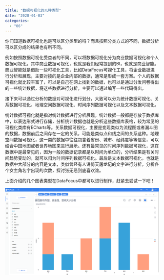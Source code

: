 ```yaml
---
title: "数据可视化的几种类型"
date: "2020-01-03"
categories: 
  - "06"
---
```


你们知道数据可视化也是可以区分类型的吗？而且按照分类方式的不同，数据分析可以区分成的结果也有所不同。

例如按照数据可视化受益者的不同，可以将数据可视化分为商业数据可视化和个人数据可视化。其中商业数据可视化，也就是我们经常提到的BI，也就是商业智能。商业智能就是借助一些可视化工具，比如DataFocus可视化工具，将企业数据进行分析和展现，主要对接的是企业内部的数据，通常是形成一套方案。个人的数据可视化就比较丰富了，可以是自己在网上找到的数据，也可以是通过分发问卷得出的一些统计数据，将这些数据进行分析，主要可以通过编写一些代码得出。

接下来可以通过分析的数据对可视化进行划分，大致可以分为统计数据可视化、关系数据可视化、地理空间数据可视化、时间序列数据可视化以及文本数据可视化。

统计数据可视化就是指对统计数据进行分析展现，统计数据一般都是存放于数据库中，以表达形式进行存储，分析统计数据也就是分析这些数据库表格，较为常见的可视化类库有ECharts等。关系数据可视化，主要是变现类似为流程图或者漏斗图的数据，数据前后之间存在一定的关系，可能是类似点和线之间的关系这种。地理空间数据可视化，这一类的数据中往往包含着省份、城市、经纬度等等信息，可以结合中国地图或者世界地图来进行展示。还有最常见的时间序列数据可视化，这在数据中是最常见的，因为一般的数据记录都是以时间为单位的，分析结果是有关时间趋势变动的，就可以归为时间序列数据可视化。最后是文本数据可视化，也就是数据中大部分的内容是文本，类似曾经有人讲倚天屠龙记的文字进行分析，分析各个女主角名字出现的次数，探讨张无忌到底喜欢谁。

上面介绍的几个图表类型在DataFocus中都可以进行制作，赶紧去尝试一下吧！

![](images/word-image-10.png)
